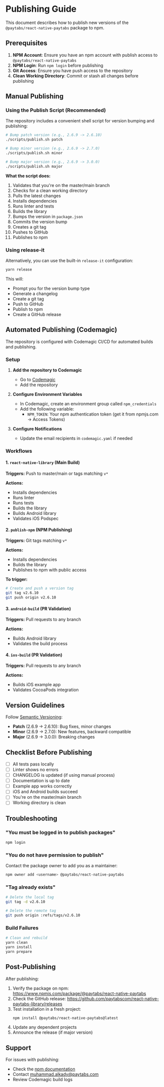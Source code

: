# Publishing Guide

This document describes how to publish new versions of the `@paytabs/react-native-paytabs` package to npm.

## Prerequisites

1. **NPM Account**: Ensure you have an npm account with publish access to `@paytabs/react-native-paytabs`
2. **NPM Login**: Run `npm login` before publishing
3. **Git Access**: Ensure you have push access to the repository
4. **Clean Working Directory**: Commit or stash all changes before publishing

## Manual Publishing

### Using the Publish Script (Recommended)

The repository includes a convenient shell script for version bumping and publishing:

```bash
# Bump patch version (e.g., 2.6.9 -> 2.6.10)
./scripts/publish.sh patch

# Bump minor version (e.g., 2.6.9 -> 2.7.0)
./scripts/publish.sh minor

# Bump major version (e.g., 2.6.9 -> 3.0.0)
./scripts/publish.sh major
```

**What the script does:**
1. Validates that you're on the master/main branch
2. Checks for a clean working directory
3. Pulls the latest changes
4. Installs dependencies
5. Runs linter and tests
6. Builds the library
7. Bumps the version in `package.json`
8. Commits the version bump
9. Creates a git tag
10. Pushes to GitHub
11. Publishes to npm

### Using release-it

Alternatively, you can use the built-in `release-it` configuration:

```bash
yarn release
```

This will:
- Prompt you for the version bump type
- Generate a changelog
- Create a git tag
- Push to GitHub
- Publish to npm
- Create a GitHub release

## Automated Publishing (Codemagic)

The repository is configured with Codemagic CI/CD for automated builds and publishing.

### Setup

1. **Add the repository to Codemagic**
   - Go to [Codemagic](https://codemagic.io)
   - Add the repository

2. **Configure Environment Variables**
   - In Codemagic, create an environment group called `npm_credentials`
   - Add the following variable:
     - `NPM_TOKEN`: Your npm authentication token (get it from npmjs.com → Access Tokens)

3. **Configure Notifications**
   - Update the email recipients in `codemagic.yaml` if needed

### Workflows

#### 1. `react-native-library` (Main Build)
**Triggers:** Push to master/main or tags matching `v*`

**Actions:**
- Installs dependencies
- Runs linter
- Runs tests
- Builds the library
- Builds Android library
- Validates iOS Podspec

#### 2. `publish-npm` (NPM Publishing)
**Triggers:** Git tags matching `v*`

**Actions:**
- Installs dependencies
- Builds the library
- Publishes to npm with public access

**To trigger:**
```bash
# Create and push a version tag
git tag v2.6.10
git push origin v2.6.10
```

#### 3. `android-build` (PR Validation)
**Triggers:** Pull requests to any branch

**Actions:**
- Builds Android library
- Validates the build process

#### 4. `ios-build` (PR Validation)
**Triggers:** Pull requests to any branch

**Actions:**
- Builds iOS example app
- Validates CocoaPods integration

## Version Guidelines

Follow [Semantic Versioning](https://semver.org/):

- **Patch** (2.6.9 → 2.6.10): Bug fixes, minor changes
- **Minor** (2.6.9 → 2.7.0): New features, backward compatible
- **Major** (2.6.9 → 3.0.0): Breaking changes

## Checklist Before Publishing

- [ ] All tests pass locally
- [ ] Linter shows no errors
- [ ] CHANGELOG is updated (if using manual process)
- [ ] Documentation is up to date
- [ ] Example app works correctly
- [ ] iOS and Android builds succeed
- [ ] You're on the master/main branch
- [ ] Working directory is clean

## Troubleshooting

### "You must be logged in to publish packages"
```bash
npm login
```

### "You do not have permission to publish"
Contact the package owner to add you as a maintainer:
```bash
npm owner add <username> @paytabs/react-native-paytabs
```

### "Tag already exists"
```bash
# Delete the local tag
git tag -d v2.6.10

# Delete the remote tag
git push origin :refs/tags/v2.6.10
```

### Build Failures
```bash
# Clean and rebuild
yarn clean
yarn install
yarn prepare
```

## Post-Publishing

After publishing:

1. Verify the package on npm: https://www.npmjs.com/package/@paytabs/react-native-paytabs
2. Check the GitHub release: https://github.com/paytabscom/react-native-paytabs-library/releases
3. Test installation in a fresh project:
   ```bash
   npm install @paytabs/react-native-paytabs@latest
   ```
4. Update any dependent projects
5. Announce the release (if major version)

## Support

For issues with publishing:
- Check the [npm documentation](https://docs.npmjs.com/)
- Contact muhammad.alkady@paytabs.com
- Review Codemagic build logs

